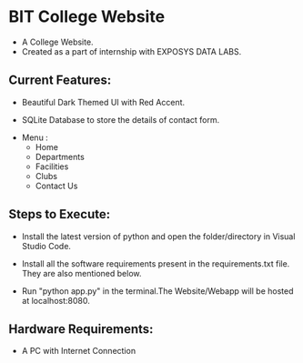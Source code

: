 # BIT College Website

- A College Website.
- Created as a part of internship with EXPOSYS DATA LABS.

## Current Features:

- Beautiful Dark Themed UI with Red Accent.

- SQLite Database to store the details of contact form.

* Menu :
  - Home
  - Departments
  - Facilities
  - Clubs
  - Contact Us

## Steps to Execute:

- Install the latest version of python and open the folder/directory in Visual Studio Code.

- Install all the software requirements present in the requirements.txt file. They are also mentioned below.

- Run "python app.py" in the terminal.The Website/Webapp will be hosted at localhost:8080.

## Hardware Requirements:

- A PC with Internet Connection
